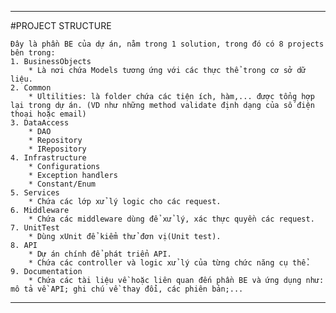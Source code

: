 ﻿***
#PROJECT STRUCTURE
	
	Đây là phần BE của dự án, nằm trong 1 solution, trong đó có 8 projects bên trong:
	1. BusinessObjects
		* Là nơi chứa Models tương ứng với các thực thể trong cơ sở dữ liệu.
	2. Common
		* Ultilities: là folder chứa các tiện ích, hàm,... được tổng hợp lại trong dự án. (VD như những method validate định dạng của số điện thoại hoặc email)
	3. DataAccess
		* DAO
		* Repository
		* IRepository
	4. Infrastructure
		* Configurations
		* Exception handlers
		* Constant/Enum
	5. Services
		* Chứa các lớp xử lý logic cho các request.
	6. Middleware
		* Chứa các middleware dùng để xử lý, xác thực quyền các request.
	7. UnitTest
		* Dùng xUnit để kiểm thử đơn vị(Unit test).
	8. API
		* Dự án chính để phát triển API.
		* Chứa các controller và logic xử lý của từng chức năng cụ thể.
	9. Documentation
		* Chứa các tài liệu về hoặc liên quan đến phần BE và ứng dụng như: mô tả về API; ghi chú về thay đổi, các phiên bản;...
***